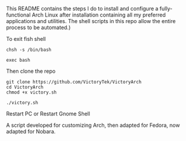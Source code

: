 This README contains the steps I do to install and configure a fully-functional Arch Linux after installation containing all my preferred applications and utilities. The shell scripts in this repo allow the entire process to be automated.)

To exit fish shell
```
chsh -s /bin/bash

exec bash
```
Then clone the repo
```
git clone https://github.com/VictoryTek/VictoryArch
cd VictoryArch
chmod +x victory.sh

./victory.sh
```
Restart PC or Restart Gnome Shell

A script developed for customizing Arch, then adapted for Fedora, now adapted for Nobara.

